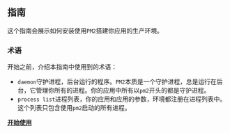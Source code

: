 ## 指南
这个指南会展示如何安装使用`PM2`搭建你应用的生产环境。

### 术语
开始之前，介绍本指南中使用到的术语：

- `daemon`守护进程，后台运行的程序。`PM2`本质是一个守护进程，总是运行在后台，它管理你所有的进程。你的应用中所有以`pm2`开头的都是守护进程。
- `process list`进程列表，你的应用和应用的参数，环境都注册在进程列表中。这个列表只包含使用`pm2`启动的所有进程。

**[开始使用](installation.md)**
